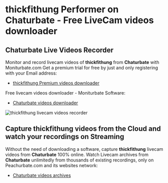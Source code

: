 # thickfithung Performer on Chaturbate - Free LiveCam videos downloader

## Chaturbate Live Videos Recorder

Monitor and record livecam videos of **thickfithung** from **Chaturbate** with Moniturbate.com
Get a premium trial for free by just and only registering with your Email address:
* [thickfithung Premium videos downloader](https://moniturbate.com/request-demo-licence-key.html)

Free livecam videos downloader - Moniturbate Software:
* [Chaturbate videos downloader](https://moniturbate.com/moniturbate-download-software.html)

![thickfithung livecam videos recorder](https://peachurnet.com/templates/moniturbate-software.png)


## Capture thickfithung videos from the Cloud and watch your recordings on Streaming

Without the need of downloading a software, capture **thickfithung** livecam videos from **Chaturbate** 100% online.
Watch Livecam archives from **Chaturbate** unlimitedly from thousands of existing recordings, only on Peachurbate.com and its websites network:
* [Chaturbate videos archives](https://peachurnet.com/)